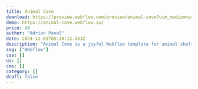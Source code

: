 ```yaml
---
title: Animal Cove
download: https://preview.webflow.com/preview/animal-cove?utm_medium=preview_link&utm_source=designer&utm_content=animal-cove&preview=87e2df8c161311d16860a1ca6aa696d8&pageId=663f5c201e2d77874fb989f6&locale=en&workflow=preview
demo: https://animal-cove.webflow.io/
price: 49
author: "Adrian Paval"
date: 2024-12-01T05:10:12.453Z
description: "Animal Cove is a joyful Webflow template for animal shelters and pet hospitals, designed to connect furry friends with forever families. Unite pets with loving homes, one adoption at a time, using our user-friendly design."
ssg: ["Webflow"]
css: []
ui: []
cms: []
category: []
draft: false
---
```

